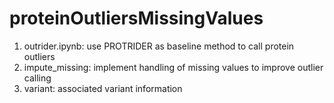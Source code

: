 # proteinOutliersMissingValues
1. outrider.ipynb: use PROTRIDER as baseline method to call protein outliers 
2. impute_missing: implement handling of missing values to improve outlier calling
3. variant: associated variant information
